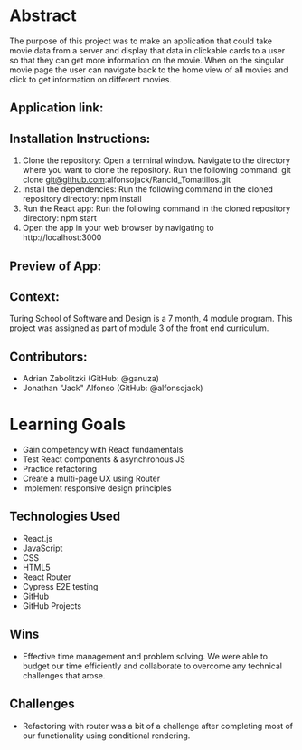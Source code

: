 # Abstract

The purpose of this project was to make an application that could take movie data from a server and display that data in clickable cards to a user so that they can get more information on the movie. When on the singular movie page the user can navigate back to the home view of all movies and click to get information on different movies.

## Application link:

## Installation Instructions:

1. Clone the repository: Open a terminal window. Navigate to the directory where you want to clone the repository. Run the following command:
git clone git@github.com:alfonsojack/Rancid_Tomatillos.git
2. Install the dependencies: Run the following command in the cloned repository directory:
npm install
3. Run the React app: Run the following command in the cloned repository directory:
npm start
4. Open the app in your web browser by navigating to
http://localhost:3000

## Preview of App: 

## Context:

Turing School of Software and Design is a 7 month, 4 module program. This project was assigned as part of module 3 of the front end curriculum. 

## Contributors:

- Adrian Zabolitzki (GitHub: @ganuza)
- Jonathan "Jack" Alfonso (GitHub: @alfonsojack)

# Learning Goals

- Gain competency with React fundamentals
- Test React components & asynchronous JS
- Practice refactoring
- Create a multi-page UX using Router
- Implement responsive design principles

## Technologies Used

- React.js
- JavaScript
- CSS
- HTML5 
- React Router
- Cypress E2E testing
- GitHub
- GitHub Projects

## Wins

- Effective time management and problem solving. We were able to budget our time efficiently and collaborate to overcome any technical challenges that arose. 

## Challenges

- Refactoring with router was a bit of a challenge after completing most of our functionality using conditional rendering.